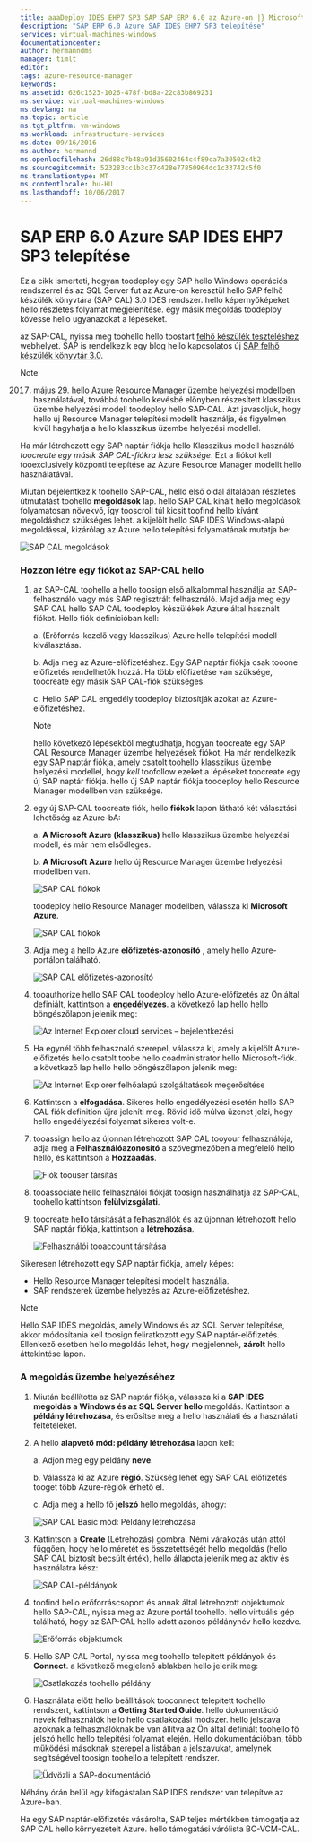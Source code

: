 ```yaml
---
title: aaaDeploy IDES EHP7 SP3 SAP SAP ERP 6.0 az Azure-on |} Microsoft Docs
description: "SAP ERP 6.0 Azure SAP IDES EHP7 SP3 telepítése"
services: virtual-machines-windows
documentationcenter: 
author: hermanndms
manager: timlt
editor: 
tags: azure-resource-manager
keywords: 
ms.assetid: 626c1523-1026-478f-bd8a-22c83b869231
ms.service: virtual-machines-windows
ms.devlang: na
ms.topic: article
ms.tgt_pltfrm: vm-windows
ms.workload: infrastructure-services
ms.date: 09/16/2016
ms.author: hermannd
ms.openlocfilehash: 26d88c7b48a91d35602464c4f89ca7a30502c4b2
ms.sourcegitcommit: 523283cc1b3c37c428e77850964dc1c33742c5f0
ms.translationtype: MT
ms.contentlocale: hu-HU
ms.lasthandoff: 10/06/2017
---
```

# <a name="deploy-sap-ides-ehp7-sp3-for-sap-erp-60-on-azure"></a>SAP ERP 6.0 Azure SAP IDES EHP7 SP3 telepítése
Ez a cikk ismerteti, hogyan toodeploy egy SAP hello Windows operációs rendszerrel és az SQL Server fut az Azure-on keresztül hello SAP felhő készülék könyvtára (SAP CAL) 3.0 IDES rendszer. hello képernyőképeket hello részletes folyamat megjelenítése. egy másik megoldás toodeploy kövesse hello ugyanazokat a lépéseket.

az SAP-CAL, nyissa meg toohello hello toostart [felhő készülék teszteléshez](https://cal.sap.com/) webhelyet. SAP is rendelkezik egy blog hello kapcsolatos új [SAP felhő készülék könyvtár 3.0](http://scn.sap.com/community/cloud-appliance-library/blog/2016/05/27/sap-cloud-appliance-library-30-came-with-a-new-user-experience). 

> [!NOTE]
2017. május 29. hello Azure Resource Manager üzembe helyezési modellben használatával, továbbá toohello kevésbé előnyben részesített klasszikus üzembe helyezési modell toodeploy hello SAP-CAL. Azt javasoljuk, hogy hello új Resource Manager telepítési modellt használja, és figyelmen kívül hagyhatja a hello klasszikus üzembe helyezési modellel.

Ha már létrehozott egy SAP naptár fiókja hello Klasszikus modell használó *toocreate egy másik SAP CAL-fiókra lesz szüksége*. Ezt a fiókot kell tooexclusively központi telepítése az Azure Resource Manager modellt hello használatával.

Miután bejelentkezik toohello SAP-CAL, hello első oldal általában részletes útmutatást toohello **megoldások** lap. hello SAP CAL kínált hello megoldások folyamatosan növekvő, így tooscroll túl kicsit toofind hello kívánt megoldáshoz szükséges lehet. a kijelölt hello SAP IDES Windows-alapú megoldással, kizárólag az Azure hello telepítési folyamatának mutatja be:

![SAP CAL megoldások](./media/cal-ides-erp6-ehp7-sp3-sql/ides-pic1.jpg)

### <a name="create-an-account-in-hello-sap-cal"></a>Hozzon létre egy fiókot az SAP-CAL hello
1. az SAP-CAL toohello a hello toosign első alkalommal használja az SAP-felhasználó vagy más SAP regisztrált felhasználó. Majd adja meg egy SAP CAL hello SAP CAL toodeploy készülékek Azure által használt fiókot. Hello fiók definícióban kell:

    a. (Erőforrás-kezelő vagy klasszikus) Azure hello telepítési modell kiválasztása.

    b. Adja meg az Azure-előfizetéshez. Egy SAP naptár fiókja csak tooone előfizetés rendelhetők hozzá. Ha több előfizetése van szüksége, toocreate egy másik SAP CAL-fiók szükséges.
    
    c. Hello SAP CAL engedély toodeploy biztosítják azokat az Azure-előfizetéshez.

    > [!NOTE]
    hello következő lépésekből megtudhatja, hogyan toocreate egy SAP CAL Resource Manager üzembe helyezések fiókot. Ha már rendelkezik egy SAP naptár fiókja, amely csatolt toohello klasszikus üzembe helyezési modellel, hogy *kell* toofollow ezeket a lépéseket toocreate egy új SAP naptár fiókja. hello új SAP naptár fiókja toodeploy hello Resource Manager modellben van szüksége.

2. egy új SAP-CAL toocreate fiók, hello **fiókok** lapon látható két választási lehetőség az Azure-bA: 

    a. **A Microsoft Azure (klasszikus)** hello klasszikus üzembe helyezési modell, és már nem elsődleges.

    b. **A Microsoft Azure** hello új Resource Manager üzembe helyezési modellben van.

    ![SAP CAL fiókok](./media/cal-ides-erp6-ehp7-sp3-sql/s4h-pic-2a.PNG)

    toodeploy hello Resource Manager modellben, válassza ki **Microsoft Azure**.

    ![SAP CAL fiókok](./media/cal-ides-erp6-ehp7-sp3-sql/s4h-pic3c.PNG)

3. Adja meg a hello Azure **előfizetés-azonosító** , amely hello Azure-portálon található. 

    ![SAP CAL előfizetés-azonosító](./media/cal-ides-erp6-ehp7-sp3-sql/s4h-pic3c.PNG)

4. tooauthorize hello SAP CAL toodeploy hello Azure-előfizetés az Ön által definiált, kattintson a **engedélyezés**. a következő lap hello hello böngészőlapon jelenik meg:

    ![Az Internet Explorer cloud services – bejelentkezési](./media/cal-ides-erp6-ehp7-sp3-sql/s4h-pic4c.PNG)

5. Ha egynél több felhasználó szerepel, válassza ki, amely a kijelölt Azure-előfizetés hello csatolt toobe hello coadministrator hello Microsoft-fiók. a következő lap hello hello böngészőlapon jelenik meg:

    ![Az Internet Explorer felhőalapú szolgáltatások megerősítése](./media/cal-ides-erp6-ehp7-sp3-sql/s4h-pic5a.PNG)

6. Kattintson a **elfogadása**. Sikeres hello engedélyezési esetén hello SAP CAL fiók definition újra jeleníti meg. Rövid idő múlva üzenet jelzi, hogy hello engedélyezési folyamat sikeres volt-e.

7. tooassign hello az újonnan létrehozott SAP CAL tooyour felhasználója, adja meg a **Felhasználóazonosító** a szövegmezőben a megfelelő hello hello, és kattintson a **Hozzáadás**. 

    ![Fiók toouser társítás](./media/cal-ides-erp6-ehp7-sp3-sql/s4h-pic8a.PNG)

8. tooassociate hello felhasználói fiókját toosign használhatja az SAP-CAL, toohello kattintson **felülvizsgálati**. 

9. toocreate hello társítását a felhasználók és az újonnan létrehozott hello SAP naptár fiókja, kattintson a **létrehozása**.

    ![Felhasználói tooaccount társítása](./media/cal-ides-erp6-ehp7-sp3-sql/s4h-pic9b.PNG)

Sikeresen létrehozott egy SAP naptár fiókja, amely képes:

- Hello Resource Manager telepítési modellt használja.
- SAP rendszerek üzembe helyezés az Azure-előfizetéshez.

> [!NOTE]
Hello SAP IDES megoldás, amely Windows és az SQL Server telepítése, akkor módosítania kell toosign feliratkozott egy SAP naptár-előfizetés. Ellenkező esetben hello megoldás lehet, hogy megjelennek, **zárolt** hello áttekintése lapon.

### <a name="deploy-a-solution"></a>A megoldás üzembe helyezéséhez
1. Miután beállította az SAP naptár fiókja, válassza ki a **SAP IDES megoldás a Windows és az SQL Server hello** megoldás. Kattintson a **példány létrehozása**, és erősítse meg a hello használati és a használati feltételeket. 

2. A hello **alapvető mód: példány létrehozása** lapon kell:

    a. Adjon meg egy példány **neve**.

    b. Válassza ki az Azure **régió**. Szükség lehet egy SAP CAL előfizetés tooget több Azure-régiók érhető el.

    c.  Adja meg a hello fő **jelszó** hello megoldás, ahogy:

    ![SAP CAL Basic mód: Példány létrehozása](./media/cal-ides-erp6-ehp7-sp3-sql/ides-pic10a.png)

3. Kattintson a **Create** (Létrehozás) gombra. Némi várakozás után attól függően, hogy hello méretét és összetettségét hello megoldás (hello SAP CAL biztosít becsült érték), hello állapota jelenik meg az aktív és használatra kész: 

    ![SAP CAL-példányok](./media/cal-ides-erp6-ehp7-sp3-sql/ides-pic12a.png)

4. toofind hello erőforráscsoport és annak által létrehozott objektumok hello SAP-CAL, nyissa meg az Azure portál toohello. hello virtuális gép található, hogy az SAP-CAL hello adott azonos példánynév hello kezdve.

    ![Erőforrás objektumok](./media/cal-ides-erp6-ehp7-sp3-sql/ides_resource_group.PNG)

5. Hello SAP CAL Portal, nyissa meg toohello telepített példányok és **Connect**. a következő megjelenő ablakban hello jelenik meg: 

    ![Csatlakozás toohello példány](./media/cal-ides-erp6-ehp7-sp3-sql/ides-pic14a.PNG)

6. Használata előtt hello beállítások tooconnect telepített toohello rendszert, kattintson a **Getting Started Guide**. hello dokumentáció nevek felhasználók hello hello csatlakozási módszer. hello jelszava azoknak a felhasználóknak be van állítva az Ön által definiált toohello fő jelszó hello hello telepítési folyamat elején. Hello dokumentációban, több működési másoknak szerepel a listában a jelszavukat, amelynek segítségével toosign toohello a telepített rendszer.

    ![Üdvözli a SAP-dokumentáció](./media/cal-ides-erp6-ehp7-sp3-sql/ides-pic15.jpg)

Néhány órán belül egy kifogástalan SAP IDES rendszer van telepítve az Azure-ban.

Ha egy SAP naptár-előfizetés vásárolta, SAP teljes mértékben támogatja az SAP CAL hello környezeteit Azure. hello támogatási várólista BC-VCM-CAL.

